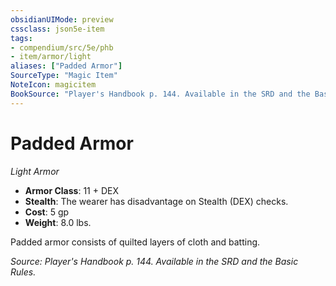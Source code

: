 ```yaml
---
obsidianUIMode: preview
cssclass: json5e-item
tags:
- compendium/src/5e/phb
- item/armor/light
aliases: ["Padded Armor"]
SourceType: "Magic Item"
NoteIcon: magicitem
BookSource: "Player's Handbook p. 144. Available in the SRD and the Basic Rules."
---
```

# Padded Armor
*Light Armor*  

- **Armor Class**: 11 + DEX
- **Stealth**: The wearer has disadvantage on Stealth (DEX) checks.
- **Cost**: 5 gp
- **Weight**: 8.0 lbs.

Padded armor consists of quilted layers of cloth and batting.

*Source: Player's Handbook p. 144. Available in the SRD and the Basic Rules.*